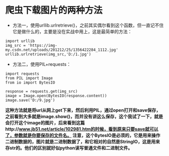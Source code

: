 # 爬虫下载图片的两种方法

* 方法一，使用urllib.urlretrieve()，之前其实偶尔看到这个函数，但一直记不住它是做什么的，主要是没在实战中用上，这是最简单的方法：

```
import urllib
img_src = 'https://img-my.csdn.net/uploads/201212/25/1356422284_1112.jpg'
urllib.urlretrieve(img_src,'D:/1.jpg')
```

* 方法二，使用PIL+requests：

```
import requests
from PIL import Image
from io import BytesIO

response = requests.get(img_src)
image = Image.open(BytesIO(response.content))
image.save('D:/9.jpg')
```

**这种方法就是将url从网上get下来，然后利用PIL，通过open打开和save保存，之前看到大多就是image.show()，而并没有讲这么保存，这个我试了一下，就是会打开这个image的图片，后来看到这篇http://www.jb51.net/article/102981.htm的时候，看到原来只要save就可以了，参数就是你要保存的文件名。
注意，这个BytesIO是必须的，它是用来操作二进制数据的，图片就是二进制数据了，和它相对的自然是StringIO，这是用来存str的。他们的区别就好似python读写普通文件和二进制文件。**